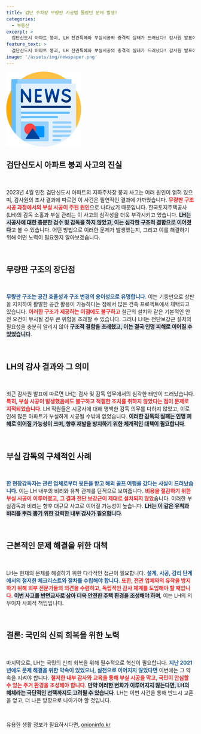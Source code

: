 ```yaml
---
title: 검단 주차장 무량판 시공법 몰랐던 문제 발생!
categories:
  - 부동산
excerpt: >
  검단신도시 아파트 붕괴, LH 전관특혜와 부실시공의 충격적 실태가 드러났다! 감사원 발표에 따르면 23개 지구에서 감독 소홀, 전단보강근 누락 문제로 순살 아파트가 탄생하게 된 과정이 공개됐다. 이 문제 해결 없인 LH 해체가 초읽기!
feature_text: >
  검단신도시 아파트 붕괴, LH 전관특혜와 부실시공의 충격적 실태가 드러났다! 감사원 발표에 따르면 23개 지구에서 감독 소홀, 전단보강근 누락 문제로 순살 아파트가 탄생하게 된 과정이 공개됐다. 이 문제 해결 없인 LH 해체가 초읽기!
image: '/assets/img/newspaper.png'
---
```


<p><img src="/assets/img/newspaper.png" alt="kimp 속보" /></p>

<h2 data-ke-size="size26">검단신도시 아파트 붕괴 사고의 진실</h2>

<p data-ke-size="size16">&nbsp;</p>

<p data-ke-size="size16">2023년 4월 인천 검단신도시 아파트의 지하주차장 붕괴 사고는 여러 원인이 얽혀 있으며, 감사원의 조사 결과에 따르면 이 사건은 필연적인 결과에 가까웠습니다. <b><span style="color: #ee2323;">무량판 구조 시공 과정에서의 부실 시공이 주된 원인</span></b>으로 나타났기 때문입니다. 한국토지주택공사(LH)의 감독 소홀과 부실 관리는 이 사고의 심각성을 더욱 부각시키고 있습니다. <b><span style="background-color: #21538527;">LH는 시공사에 대한 충분한 검수 및 감독을 하지 않았고, 이는 심각한 구조적 결함으로 이어졌다</span></b>고 볼 수 있습니다. 어떤 방법으로 이러한 문제가 발생했는지, 그리고 이를 해결하기 위해 어떤 노력이 필요한지 알아보겠습니다.</p>

<p data-ke-size="size16">&nbsp;</p>

<h2 data-ke-size="size26">무량판 구조의 장단점</h2>

<p data-ke-size="size16">&nbsp;</p>

<p data-ke-size="size16"><b><span style="color: #1a5490;">무량판 구조는 공간 효율성과 구조 변경의 용이성으로 유명합니다</span></b>. 이는 기둥만으로 상판을 지지하여 활발한 공간 활용이 가능하다는 점에서 많은 건축 프로젝트에서 채택되고 있습니다. <b><span style="color: #ee2323;">이러한 구조가 제공하는 이점에도 불구하고</span></b> 철근의 설치와 같은 기본적인 안전 요건이 무시될 경우 큰 위험을 초래할 수 있습니다. 그러나 LH는 전단보강근 설치의 필요성을 충분히 알리지 않아 <b><span style="background-color: #21538527;">구조적 결함을 초래했고, 이는 결국 인명 피해로 이어질 수 있었습니다</span></b>.</p>

<p data-ke-size="size16">&nbsp;</p>

<h2 data-ke-size="size26">LH의 감사 결과와 그 의미</h2>

<p data-ke-size="size16">&nbsp;</p>

<p data-ke-size="size16">최근 감사원 발표에 따르면 LH는 검사 및 감독 업무에서의 심각한 태만이 드러났습니다. <b><span style="color: #ee2323;">특히, 부실 시공이 발생했음에도 불구하고 적절한 조치를 취하지 않았다는 점이 문제로 지적되었습니다</span></b>. LH 직원들은 시공사에 대해 명백한 감독 의무를 다하지 않았고, 이로 인해 많은 아파트가 부실하게 시공될 수밖에 없었습니다. <b><span style="background-color: #21538527;">이러한 감독의 실패는 인명 피해로 이어질 가능성이 크며, 향후 재발을 방지하기 위한 체계적인 대책이 필요합니다</span></b>.</p>

<p data-ke-size="size16">&nbsp;</p>

<h2 data-ke-size="size26">부실 감독의 구체적인 사례</h2>

<p data-ke-size="size16">&nbsp;</p>

<p data-ke-size="size16"><b><span style="color: #1a5490;">한 현장감독자는 관련 업체로부터 뒷돈을 받고 해외 골프 여행을 갔다는 사실이 드러났습니다</span></b>. 이는 LH 내부의 비리와 유착 관계를 단적으로 보여줍니다. <b><span style="color: #ee2323;">비용을 절감하기 위한 부실 시공이 이루어졌고, 그 결과 전단 보강근이 제대로 설치되지 않았</span></b>습니다. 이러한 부실감독과 비리는 향후 대규모 사고로 이어질 가능성이 높습니다. <b><span style="background-color: #21538527;">LH는 이 같은 유착과 비리를 뿌리 뽑기 위한 강력한 내부 감사가 필요합니다</span></b>.</p>

<p data-ke-size="size16">&nbsp;</p>

<h2 data-ke-size="size26">근본적인 문제 해결을 위한 대책</h2>

<p data-ke-size="size16">&nbsp;</p>

<p data-ke-size="size16">LH는 현재의 문제를 해결하기 위한 다각적인 접근이 필요합니다. <b><span style="color: #1a5490;">설계, 시공, 감리 단계에서의 철저한 체크리스트와 절차를 수립해야 합니다</span></b>. <b><span style="color: #ee2323;">또한, 전관 업체와의 유착을 방지하기 위해 외부 전문가들의 의견을 수렴하고, 독립적인 감사 체계를 도입해야 할 때입니다</span></b>. <b><span style="background-color: #21538527;">이번 사고를 반면교사로 삼아 더욱 안전한 주택 환경을 조성해야 하며</span></b>, 이는 LH의 의무이자 사회적 책임입니다.</p>

<p data-ke-size="size16">&nbsp;</p>

<h2 data-ke-size="size26">결론: 국민의 신뢰 회복을 위한 노력</h2>

<p data-ke-size="size16">&nbsp;</p>

<p data-ke-size="size16">마지막으로, LH는 국민의 신뢰 회복을 위해 필수적으로 혁신이 필요합니다. <b><span style="color: #1a5490;">지난 2021년에도 문제 해결을 위한 약속이 있었으나, 실천으로 이어지지 않았다면</span></b> 이번에는 그 약속을 지켜야 합니다. <b><span style="color: #ee2323;">철저한 내부 감사와 교육을 통해 부실 시공을 막고, 국민이 안심할 수 있는 주거 환경을 조성해야 합니다</span></b>. <b><span style="background-color: #21538527;">만약 이러한 변화가 이루어지지 않는다면, LH의 해체라는 극단적인 선택까지도 고려될 수 있습니다</span></b>. LH는 이번 사건을 통해 반드시 교훈을 얻고, 더 나은 방향으로 나아가야 할 것입니다.</p>

<p data-ke-size="size16">&nbsp;</p>
유용한 생활 정보가 필요하시다면, <a href="https://onioninfo.kr" rel="dofollow">onioninfo.kr</a>


